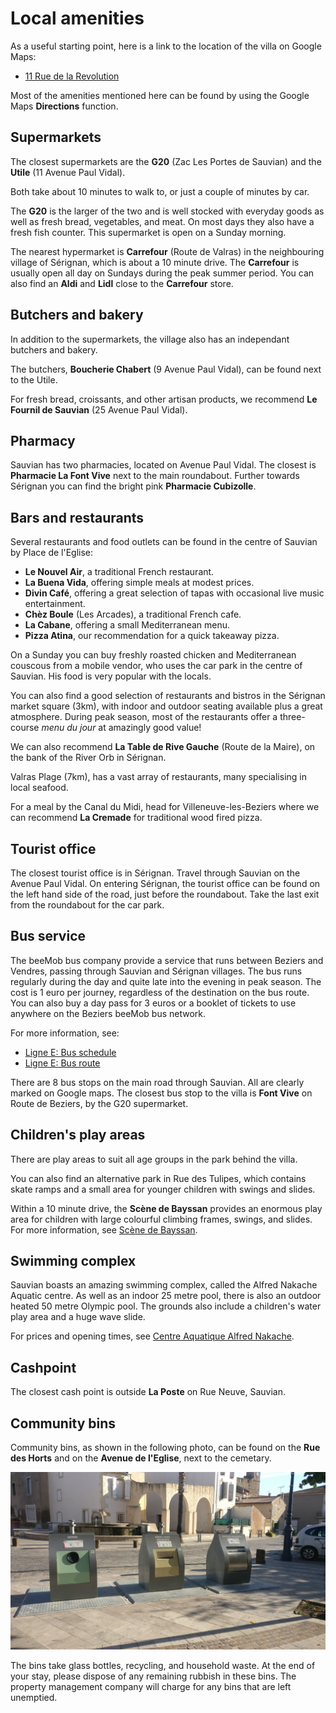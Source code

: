 # Local amenities

As a useful starting point, here is a link to the location of the villa on Google Maps: 

- <a href="https://www.google.com/maps/place/11+Rue+de+la+R%C3%A9volution,+34410+Sauvian,+France/@43.2899838,3.246942,17z/data=!3m1!4b1!4m5!3m4!1s0x12b10ffa6f06af0b:0xb852f731129424ce!8m2!3d43.2899838!4d3.2491307" target="_blank" >11 Rue de la Revolution</a>

Most of the amenities mentioned here can be found by using the Google Maps **Directions** function.

## Supermarkets

The closest supermarkets are the **G20** (Zac Les Portes de Sauvian) and the **Utile** (11 Avenue  Paul Vidal).

Both take about 10 minutes to walk to, or just a couple of minutes by car. 

The **G20** is the larger of the two and is well stocked with everyday goods as well as fresh
bread, vegetables, and meat. On most days they also have a fresh fish counter. This
supermarket is open on a Sunday morning. 

The nearest hypermarket is **Carrefour** (Route de Valras) in the neighbouring village of Sérignan, which is about a 10 minute drive. The **Carrefour** is usually open all day on Sundays during the peak summer period. You can also find an **Aldi** and **Lidl** close to the **Carrefour** store.

## Butchers and bakery

In addition to the supermarkets, the village also has an independant butchers and bakery. 

The butchers, **Boucherie Chabert** (9 Avenue Paul Vidal), can be found next to the Utile.

For fresh bread, croissants, and other artisan products, we recommend **Le Fournil de Sauvian** (25 Avenue Paul Vidal). 

## Pharmacy

Sauvian has two pharmacies, located on Avenue Paul Vidal. The closest is **Pharmacie La Font Vive** next to the main roundabout. Further towards Sérignan you can find the bright pink **Pharmacie Cubizolle**. 

## Bars and restaurants

Several restaurants and food outlets can be found in the centre of Sauvian by Place de l'Eglise:

- **Le Nouvel Air**, a traditional French restaurant. 
- **La Buena Vida**, offering simple meals at modest prices.
- **Divin Café**, offering a great selection of tapas with occasional live music entertainment.
- **Chèz Boule** (Les Arcades), a traditional French cafe.
- **La Cabane**, offering a small Mediterranean menu.
- **Pizza Atina**, our recommendation for a quick takeaway pizza. 

On a Sunday you can buy freshly roasted chicken and Mediterranean couscous from a
mobile vendor, who uses the car park in the centre of Sauvian. His food is very popular with the locals.

You can also find a good selection of restaurants and bistros in the Sérignan market
square (3km), with indoor and outdoor seating available plus a great atmosphere. During
peak season, most of the restaurants offer a three-course *menu du jour* at amazingly good
value!

We can also recommend **La Table de Rive Gauche** (Route de la Maire), on the bank of the River Orb in Sérignan.

Valras Plage (7km), has a vast array of restaurants, many specialising in local seafood.

For a meal by the Canal du Midi, head for Villeneuve-les-Beziers where we can
recommend **La Cremade** for traditional wood fired pizza.

## Tourist office 

The closest tourist office is in Sérignan. Travel through Sauvian on the Avenue Paul Vidal. On entering Sérignan, the tourist office can be found on the left hand side of the road, just before the roundabout. Take the last exit from the roundabout for the car park.

## Bus service

The beeMob bus company provide a service that runs between Beziers and Vendres, passing through Sauvian and Sérignan villages. The bus runs regularly during the day and quite late into the evening in peak season. The cost is 1 euro per journey, regardless of the destination on the bus route. You can also buy a day pass for 3 euros or a booklet of tickets to use anywhere on the Beziers beeMob bus network.

For more information, see:

- [Ligne E: Bus schedule](https://maps.mybus.io/beziers/voyager/lignes/de-gaulle-port-conchylicole/) 
- [Ligne E: Bus route](https://maps.mybus.io/beziers/voyager/plan-du-reseau/)

There are 8 bus stops on the main road through Sauvian. All are clearly marked on Google maps. The closest bus stop to the villa is **Font Vive** on Route de Beziers, by the G20 supermarket. 

## Children's play areas

There are play areas to suit all age groups in the park behind the villa. 

You can also find an alternative park in Rue des Tulipes, which contains skate ramps and a small area for younger children with swings and slides.

Within a 10 minute drive, the **Scène de Bayssan** provides an enormous play area for children with large colourful climbing frames, swings, and slides. For more information, see [Scène de Bayssan](daysout.md#scene-de-bayssan).

## Swimming complex

Sauvian boasts an amazing swimming complex, called the Alfred Nakache Aquatic centre. As well as an indoor 25 metre pool, there is also an outdoor heated 50 metre Olympic pool. The grounds also include a children's water play area and a huge wave slide. 

For prices and opening times, see [Centre Aquatique Alfred Nakache](https://www.beziers-mediterranee.com/equipement/centre-aquatique-alfred-nakache/).

## Cashpoint

The closest cash point is outside **La Poste** on Rue Neuve, Sauvian.

## Community bins

Community bins, as shown in the following photo, can be found on the **Rue des Horts** and on the **Avenue de l'Eglise**, next to the cemetary. 

![Communal bins](./images/bins.jpg)

The bins take glass bottles, recycling, and household waste. At the end of your stay, please dispose of any remaining rubbish in these bins. The property management company will charge for any bins that are left unemptied.


